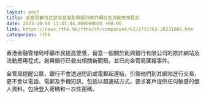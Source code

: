 ```yaml
---
layout: post
title: 金管局籲市民提高警覺創興銀行欺詐網站及流動應用程式
date: 2023-10-06 11:41:44.000000000 +08:00
link: https://news.rthk.hk/rthk/ch/component/k2/1721763-20231006.htm
categories: rthk
---
```


香港金融管理局呼籲市民提高警覺，留意一個關於創興銀行有限公司的欺詐網站及流動應用程式。創興銀行已發出相關新聞稿，並已向金管局匯報事件。

金管局提醒公眾，銀行不會透過短訊或電郵超連結，引領他們到其網站進行交易，更不會以電話、電郵及手機短訊，包括以超連結方式，要求客戶提供任何敏感的個人資料，包括登入密碼和一次性密碼。
